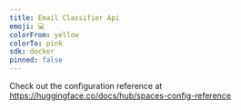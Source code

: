 ```yaml
---
title: Email Classifier Api
emoji: 💻
colorFrom: yellow
colorTo: pink
sdk: docker
pinned: false
---
```


Check out the configuration reference at https://huggingface.co/docs/hub/spaces-config-reference
